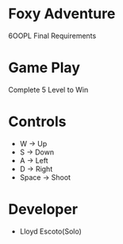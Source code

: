 # Foxy Adventure
6OOPL Final Requirements

# Game Play
Complete 5 Level to Win

# Controls
- W -> Up
- S -> Down
- A -> Left
- D -> Right
- Space -> Shoot

# Developer
- Lloyd Escoto(Solo)

